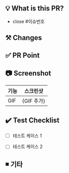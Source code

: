 ## 💡 What is this PR? 
<!-- 이슈 번호를 작성해주세요. ex) #1 --> 
- close #이슈번호


## ⚒️ Changes
<!-- 작업한 내용을 적어주세요 --> 
<!-- 중요 내용 + 세부 내용 -->


## ✅ PR Point
<!-- 코드 리뷰가 필요한 부분이 있다면 적어주세요 --> 


## 📷 Screenshot
<!-- 기능을 직관적으로 이해할 수 있게 스크린샷을 추가해주세요 --> 
|기능|스크린샷|
|------|---|
|GIF| {GIF 추가} |


## ✔️ Test Checklist
- [ ] 테스트 케이스 1 
- [ ] 테스트 케이스 2


## ◾ 기타
<!-- 참고 사항이 있다면 적어주세요  --> 

